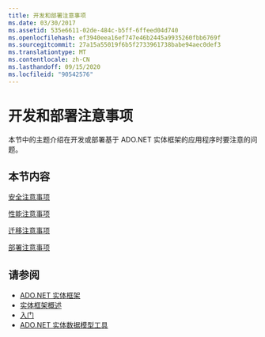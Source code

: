 ```yaml
---
title: 开发和部署注意事项
ms.date: 03/30/2017
ms.assetid: 535e6611-02de-484c-b5ff-6ffeed04d740
ms.openlocfilehash: ef3940eea16ef747e46b2445a9935260fbb6769f
ms.sourcegitcommit: 27a15a55019f6b5f2733961738babe94aec0def3
ms.translationtype: MT
ms.contentlocale: zh-CN
ms.lasthandoff: 09/15/2020
ms.locfileid: "90542576"
---
```

# <a name="development-and-deployment-considerations"></a>开发和部署注意事项
本节中的主题介绍在开发或部署基于 ADO.NET 实体框架的应用程序时要注意的问题。  
  
## <a name="in-this-section"></a>本节内容  
 [安全注意事项](security-considerations.md)  
  
 [性能注意事项](performance-considerations.md)  
  
 [迁移注意事项](migration-considerations.md)  
  
 [部署注意事项](deployment-considerations.md)  
  
## <a name="see-also"></a>请参阅

- [ADO.NET 实体框架](index.md)
- [实体框架概述](overview.md)
- [入门](getting-started.md)
- [ADO.NET 实体数据模型工具](/previous-versions/dotnet/netframework-4.0/bb399249(v=vs.100))
